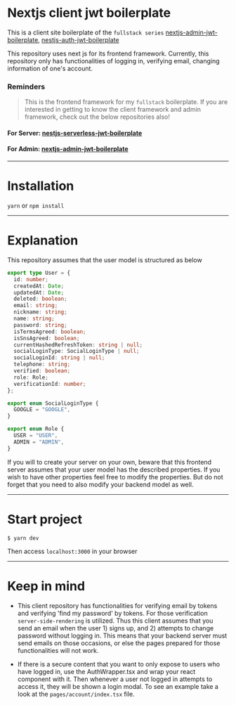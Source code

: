 # Nextjs client jwt boilerplate

This is a client site boilerplate of the `fullstack series` [nextjs-admin-jwt-boilerplate](https://github.com/hunkim98/nextjs-admin-jwt-boilerplate), [nestjs-auth-jwt-boilerplate](https://github.com/hunkim98/nestjs-serverless-jwt-boilerplate)

This repository uses next js for its frontend framework. Currently, this repository only has functionalities of logging in, verifying email, changing information of one's account. 

### Reminders

> This is the frontend framework for my `fullstack` boilerplate.
> If you are interested in getting to know the client framework and admin framework, check out the below repositories also!

#### For Server: [nestjs-serverless-jwt-boilerplate](https://github.com/hunkim98/nestjs-serverless-jwt-boilerplate)

#### For Admin: [nextjs-admin-jwt-boilerplate](https://github.com/hunkim98/nextjs-admin-jwt-boilerplate)

<hr/>

# Installation

`yarn` or `npm install`

<hr/>

# Explanation

This repository assumes that the user model is structured as below

```ts
export type User = {
  id: number;
  createdAt: Date;
  updatedAt: Date;
  deleted: boolean;
  email: string;
  nickname: string;
  name: string;
  password: string;
  isTermsAgreed: boolean;
  isSnsAgreed: boolean;
  currentHashedRefreshToken: string | null;
  socialLoginType: SocialLoginType | null;
  socialLoginId: string | null;
  telephone: string;
  verified: boolean;
  role: Role;
  verificationId: number;
};

export enum SocialLoginType {
  GOOGLE = "GOOGLE",
}

export enum Role {
  USER = "USER",
  ADMIN = "ADMIN",
}
```

If you will to create your server on your own, beware that this frontend server assumes that your user model has the described properties. If you wish to have other properties feel free to modify the properties. But do not forget that you need to also modify your backend model as well.

<hr/>

# Start project
```
$ yarn dev
```

Then access `localhost:3000` in your browser

<hr/>

# Keep in mind

- This client repository has functionalities for verifying email by tokens and verifying 'find my password' by tokens. For those verification `server-side-rendering` is utilized. Thus this client assumes that you send an email when the user 1) signs up, and 2) attempts to change password without logging in. This means that your backend server must send emails on those occasions, or else the pages prepared for those functionalities will not work.

- If there is a secure content that you want to only expose to users who have logged in, use the AuthWrapper.tsx and wrap your react component with it. Then whenever a user not logged in attempts to access it, they will be shown a login modal. To see an example take a look at the `pages/account/index.tsx` file.



